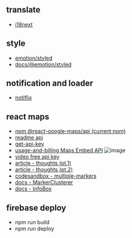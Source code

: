 ## translate

- [i18next](https://react.i18next.com/)

## style

- [emotion/styled](https://www.npmjs.com/package/@emotion/styled)
- [docs/@emotion/styled](https://emotion.sh/docs/@emotion/styled)

## notification and loader

- [notiflix](https://notiflix.github.io/)

## react maps

- [npm @react-google-maps/api (current npm)](https://www.npmjs.com/package/@react-google-maps/api)
- [readme api](https://github.com/JustFly1984/react-google-maps-api/tree/master/packages/react-google-maps-api)
- [get-api-key](https://developers.google.com/maps/documentation/embed/get-api-key)
- [usage-and-billing Maps Embed API](https://developers.google.com/maps/documentation/embed/usage-and-billing)
  ![image](https://i.ibb.co/NNB68ZZ/2023-11-03-00-34-21.png)
- [video free api key](https://www.youtube.com/watch?v=OGTG1l7yin4&ab_channel=themesCode)
- [article - thoughts (pt.1)](https://dev.to/jameseaster/react-google-maps-api-thoughts-pt-1-33oo)
- [article - thoughts (pt.2)](https://dev.to/jameseaster/react-google-maps-api-thoughts-pt-2-nnj)
- [codesandbox - multiple-markers](https://codesandbox.io/embed/react-google-mapsapi-multiple-markers-infowindow-h6vlq?codemirror=1)
- [docs - MarkerClusterer](https://github.com/JustFly1984/react-google-maps-api/blob/b768d0a528806bb5c40e66fc8564f94afeddff23/packages/react-google-maps-api/src/components/addons/MarkerClusterer.md)
- [docs - InfoBox](https://github.com/JustFly1984/react-google-maps-api/blob/b768d0a528806bb5c40e66fc8564f94afeddff23/packages/react-google-maps-api/src/components/addons/InfoBox.md)

## firebase deploy

- npm run build
- npm run deploy
